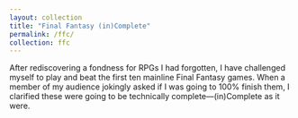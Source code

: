 ```yaml
---
layout: collection
title: "Final Fantasy (in)Complete"
permalink: /ffc/
collection: ffc
---
```


After rediscovering a fondness for RPGs I had forgotten, I have challenged myself to play and beat the first ten mainline Final Fantasy games. When a member of my audience jokingly asked if I was going to 100% finish them, I clarified these were going to be technically complete—(in)Complete as it were.